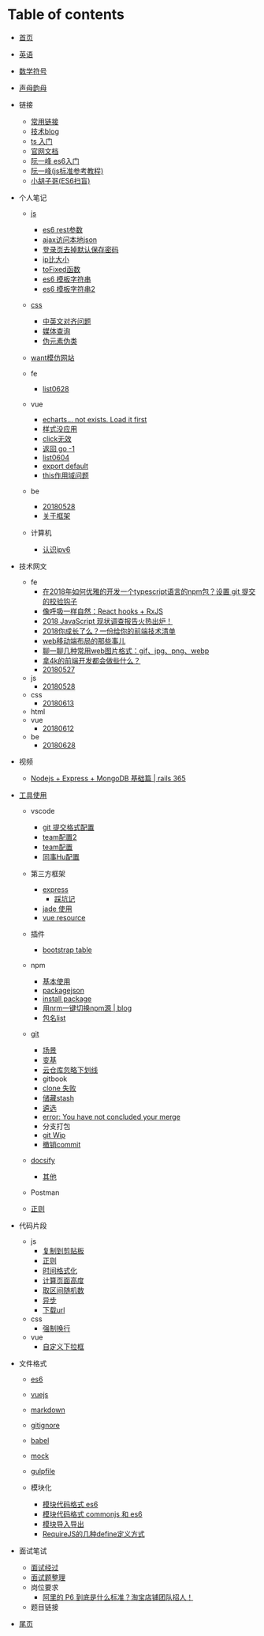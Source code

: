 # Table of contents

* [首页](README.md)
* [英语](英语/单词.md)
* [数学符号](其他/数学符号.md)
* [声母韵母](其他/声母韵母.md)
* 链接
  * [常用链接](link/link1.md)
  * [技术blog](link/subscibe.md) 
  * [ts 入门](https://ts.xcatliu.com/)
  * [官网文档](https://zhongsp.gitbooks.io/typescript-handbook/)
  * [阮一峰 es6入门](http://es6.ruanyifeng.com/)
  * [阮一峰(js标准参考教程)](http://javascript.ruanyifeng.com/)
  * [小胡子哥(ES6扫盲)](http://www.barretlee.com/blog/2016/07/09/a-kickstarter-guide-to-writing-es6/)
    
* 个人笔记
  * [js](./个人笔记/js/keyword0528.md) 
    * [es6 rest参数](个人笔记/js/rest参数.md) 
    * [ajax访问本地json]()
    * [登录页去掉默认保存密码](./个人笔记/js/去掉默认密码.md)
    * [ip比大小](个人笔记/js/比较ip.md)
    * [toFixed函数](个人笔记/js/toFix.md)
    * [es6 模板字符串](https://blog.csdn.net/qq_30100043/article/details/53188139) 
    * [es6 模板字符串2](https://www.cnblogs.com/chengdabelief/p/6688872.html) 
  * [css](./个人笔记/css/keyword611.md) 
    * [中英文对齐问题](./个人笔记/css/中英文对齐.md)  
    * [媒体查询]()
    * [伪元素伪类](个人笔记/css/伪元素伪类.md)
  * [want模仿网站](个人笔记/somePage/0627.md)
  * fe
    * [list0628](个人笔记/fe/0628.md)

     
  * vue
    * [echarts... not exists. Load it first](个人笔记/vue/库图不存在.md)
    * [样式没应用](个人笔记/vue/样式没应用.md)
    * [click无效](个人笔记/vue/click无效.md)
    * [返回 go -1](./个人笔记/vue/goback.md)
    * [list0604](./个人笔记/vue/list0604.md)
    * [export default]()
    * [this作用域问题](个人笔记/vue/this.md)
  * be
    * [20180528](个人笔记/be/20180528.md)
    * [关于框架](个人笔记/be/关于框架.md)  
  * 计算机
    * [认识ipv6](个人笔记/计算机/ipv6.md)  
      

* 技术网文 
  * fe 
    * [在2018年如何优雅的开发一个typescript语言的npm包？设置 git 提交的校验钩子](https://juejin.im/post/5bfcb87ce51d45378d0d28d8)
    * [像呼吸一样自然：React hooks + RxJS](https://zhuanlan.zhihu.com/p/50921147)
    * [2018 JavaScript 现状调查报告火热出炉！](www.oschina.net/news/101954/the-state-of-javascript-2018)
    * [2018你成长了么？一份给你的前端技术清单](https://segmentfault.com/a/1190000016901398)
    * [web移动端布局的那些事儿](https://juejin.im/post/5b6575b0518825196b01fd85)
    * [聊一聊几种常用web图片格式：gif、jpg、png、webp](https://juejin.im/post/5b32ea55e51d4558bf7c45e0)
    * [拿4k的前端开发都会做些什么？](https://www.zhihu.com/question/276412426/answer/416383696)
    * [20180527](./feA-list/fe/20180527.md) 
  * js 
    * [20180528](./feA-list/js/20180528.md) 
  * css  
    * [20180613](./feA-list/css/css20180613.md)
  * html  
  * vue 
    * [20180612](./feA-list/vue/612.md)    
  * be
    * [20180628](feA-list/be/be0628.md)
     
* 视频
    * [Nodejs + Express + MongoDB 基础篇 | rails 365](https://www.rails365.net/playlists/nodejs-express-mongodb-ji-chu-pian) 
* [工具使用](tool/oftenUse.md)
  * vscode
    * [git 提交格式配置](tool/vscode/formatCommit.md)
    * [team配置2](tool/vscode/ued2.md)
    * [team配置](tool/vscode/ued.md)
    * [同事Hu配置](tool/vscode/hu.md)
  * 第三方框架
    * [express](third-lib/express.md)
      * [踩坑记](third-lib/express-issue.md)
    * [jade 使用](https://www.cnblogs.com/huaziWEB/p/4526719.html)
    * [vue resource](https://www.cnblogs.com/chenhuichao/p/8308993.html)
  * 插件
    * [bootstrap table]()    
  * npm
    * [基本使用](tool/npm/use.md)
    * [packagejson](tool/npm/json.md)
    * [install package](tool/npm/install.md)
    * [用nrm一键切换npm源 | blog](https://www.cnblogs.com/wangmeijian/p/7072053.html)
    * [包名list](tool/npm/myPackage.md)
   
  * [git](tool/git/git.md)
    * [场景](tool/git/场景.md)
    * [变基](tool/git/rebase.md)
    * [云仓库忽略下划线](tool/git/igmore-underscore.md)
    * gitbook
    * [clone 失败](tool/git/cloneFail.md)
    * [储藏stash](tool/git/stash.md)
    * [遴选](tool/git/cherry.md)
    * [error: You have not concluded your merge](tool/git/not-conclude-merge.md)
    * 分支打包
    * [git Wip](tool/git/WIP.md)
    * [撤销commit](tool/git/cancelCommit.md)
  * [docsify](tool/docsify.md) 
    * [其他](tool/docsify_other.md) 
  * Postman
  * [正则](tool/regular.md)

* 代码片段
  * js
      * [复制到剪贴板](个人笔记/js/code/copy.md)
      * [正则](代码片段/js/正则.md)
      * [时间格式化]()
      * [计算页面高度](./个人笔记/js/code/计算高度.md)
      * [取区间随机数](代码片段/js/随机数.md)
      * [异步](代码片段/js/异步.md)
      * [下载url](代码片段/js/下载url.md)
  * css
    * [强制换行](代码片段/css/强制换行.md)   
  * vue
    * [自定义下拉框](代码片段/vue/custom-select.md)  

* 文件格式
  * [es6](format/es6.md)
  * [vuejs](format/vue.md)
  * [markdown](./format/markdown.md)
  * [gitignore](./format/gitignore.md)
  * [babel](./format/babel.md)

  * [mock](./format/mock.md)
  * [gulpfile]()
  * 模块化
    * [模块代码格式 es6](./format/module-es6.md)
    * [模块代码格式 commonjs 和 es6](./format/module-es6-commonjs.md) 
    * [模块导入导出](./format/module-all.md)
    * [RequireJS的几种define定义方式](https://blog.csdn.net/itpinpai/article/details/52366498) 

* 面试笔试
  * [面试经过](./link/interview.md) 
  * [面试题整理](求职/面试题.md)
  * 岗位要求
    * [阿里的 P6 到底是什么标准？淘宝店铺团队招人！](https://mp.weixin.qq.com/s/JM9RLZT6--PS30JPezZaXQ)   
  * 题目链接   
* [尾页](其他/endPage.md)

